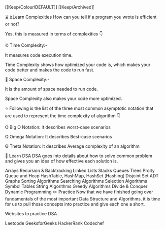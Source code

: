 [[Keep/Colour/DEFAULT]] [[Keep/Archived]] 

⌛ ⏳Learn Complexities
How can you tell if a program you wrote is efficient or not?

Yes, this is measured in terms of complexities 👇

⏰ Time Complexity:-

It measures code execution time.

Time Complexity shows how optimized your code is, which makes your code better and makes the code to run fast.

📁 Space Complexity:-

It is the amount of space needed to run code.

Space Complexity also makes your code more optimized.

⭐ Following is the list of the three most common asymptotic notation that are used to represent the time complexity of algorithm 👇

O Big O Notation: It describes worst-case scenarios

Ω Omega Notation: It describes Best-case scenarios

Θ Theta Notation: It describes Average complexity of an algorithm

🧠 Learn DSA
DSA goes into details about how to solve common problem and gives you an idea of how effective each solution is.

Arrays
Recursion & Backtracking
Linked Lists
Stacks
Queues
Trees
Proity Queue and Heap
HashTable, HashMap, HashSet [Hashing]
Disjoint Set ADT
Graphs
Sorting Algorithms
Searching Algorithms
Selection Algorithms
Symbol Tables
String Algorithms
Greedy Algorithms
Divide & Conquer
Dynamic Programming
✏️ Practice
Now that we have finished going over fundamentals of the most important Data Structure and Algorithms, it is time for us to pull those concepts into practice and give each one a short.

Websites to practice DSA

Leetcode
GeeksforGeeks
HackerRank
Codechef

